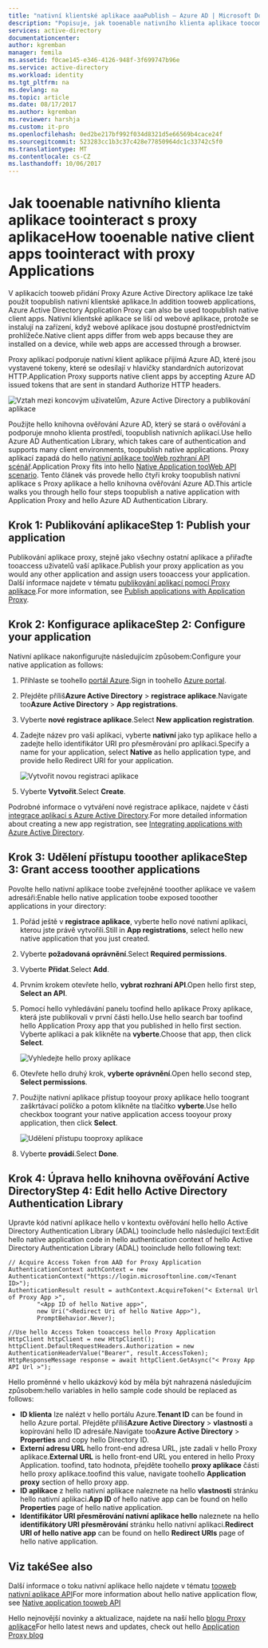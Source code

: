 ```yaml
---
title: "nativní klientské aplikace aaaPublish – Azure AD | Microsoft Docs"
description: "Popisuje, jak tooenable nativního klienta aplikace toocommunicate s konektoru Proxy aplikace služby Azure AD tooprovide zabezpečený vzdálený přístup tooyour místní aplikace."
services: active-directory
documentationcenter: 
author: kgremban
manager: femila
ms.assetid: f0cae145-e346-4126-948f-3f699747b96e
ms.service: active-directory
ms.workload: identity
ms.tgt_pltfrm: na
ms.devlang: na
ms.topic: article
ms.date: 08/17/2017
ms.author: kgremban
ms.reviewer: harshja
ms.custom: it-pro
ms.openlocfilehash: 0ed2be217bf992f034d8321d5e66569b4cace24f
ms.sourcegitcommit: 523283cc1b3c37c428e77850964dc1c33742c5f0
ms.translationtype: MT
ms.contentlocale: cs-CZ
ms.lasthandoff: 10/06/2017
---
```

# <a name="how-tooenable-native-client-apps-toointeract-with-proxy-applications"></a><span data-ttu-id="55ce6-103">Jak tooenable nativního klienta aplikace toointeract s proxy aplikace</span><span class="sxs-lookup"><span data-stu-id="55ce6-103">How tooenable native client apps toointeract with proxy Applications</span></span>

<span data-ttu-id="55ce6-104">V aplikacích tooweb přidání Proxy Azure Active Directory aplikace lze také použít toopublish nativní klientské aplikace.</span><span class="sxs-lookup"><span data-stu-id="55ce6-104">In addition tooweb applications, Azure Active Directory Application Proxy can also be used toopublish native client apps.</span></span> <span data-ttu-id="55ce6-105">Nativní klientské aplikace se liší od webové aplikace, protože se instalují na zařízení, když webové aplikace jsou dostupné prostřednictvím prohlížeče.</span><span class="sxs-lookup"><span data-stu-id="55ce6-105">Native client apps differ from web apps because they are installed on a device, while web apps are accessed through a browser.</span></span> 

<span data-ttu-id="55ce6-106">Proxy aplikací podporuje nativní klient aplikace přijímá Azure AD, které jsou vystavené tokeny, které se odesílají v hlavičky standardních autorizovat HTTP.</span><span class="sxs-lookup"><span data-stu-id="55ce6-106">Application Proxy supports native client apps by accepting Azure AD issued tokens that are sent in standard Authorize HTTP headers.</span></span>

![Vztah mezi koncovým uživatelům, Azure Active Directory a publikování aplikace](./media/active-directory-application-proxy-native-client/richclientflow.png)

<span data-ttu-id="55ce6-108">Použijte hello knihovna ověřování Azure AD, který se stará o ověřování a podporuje mnoho klienta prostředí, toopublish nativních aplikací.</span><span class="sxs-lookup"><span data-stu-id="55ce6-108">Use hello Azure AD Authentication Library, which takes care of authentication and supports many client environments, toopublish native applications.</span></span> <span data-ttu-id="55ce6-109">Proxy aplikací zapadá do hello [nativní aplikace tooWeb rozhraní API scénář](develop/active-directory-authentication-scenarios.md#native-application-to-web-api).</span><span class="sxs-lookup"><span data-stu-id="55ce6-109">Application Proxy fits into hello [Native Application tooWeb API scenario](develop/active-directory-authentication-scenarios.md#native-application-to-web-api).</span></span> <span data-ttu-id="55ce6-110">Tento článek vás provede hello čtyři kroky toopublish nativní aplikace s Proxy aplikace a hello knihovna ověřování Azure AD.</span><span class="sxs-lookup"><span data-stu-id="55ce6-110">This article walks you through hello four steps toopublish a native application with Application Proxy and hello Azure AD Authentication Library.</span></span> 

## <a name="step-1-publish-your-application"></a><span data-ttu-id="55ce6-111">Krok 1: Publikování aplikace</span><span class="sxs-lookup"><span data-stu-id="55ce6-111">Step 1: Publish your application</span></span>
<span data-ttu-id="55ce6-112">Publikování aplikace proxy, stejně jako všechny ostatní aplikace a přiřaďte tooaccess uživatelů vaší aplikace.</span><span class="sxs-lookup"><span data-stu-id="55ce6-112">Publish your proxy application as you would any other application and assign users tooaccess your application.</span></span> <span data-ttu-id="55ce6-113">Další informace najdete v tématu [publikování aplikací pomocí Proxy aplikace](active-directory-application-proxy-publish.md).</span><span class="sxs-lookup"><span data-stu-id="55ce6-113">For more information, see [Publish applications with Application Proxy](active-directory-application-proxy-publish.md).</span></span>

## <a name="step-2-configure-your-application"></a><span data-ttu-id="55ce6-114">Krok 2: Konfigurace aplikace</span><span class="sxs-lookup"><span data-stu-id="55ce6-114">Step 2: Configure your application</span></span>
<span data-ttu-id="55ce6-115">Nativní aplikace nakonfigurujte následujícím způsobem:</span><span class="sxs-lookup"><span data-stu-id="55ce6-115">Configure your native application as follows:</span></span>

1. <span data-ttu-id="55ce6-116">Přihlaste se toohello [portál Azure](https://portal.azure.com).</span><span class="sxs-lookup"><span data-stu-id="55ce6-116">Sign in toohello [Azure portal](https://portal.azure.com).</span></span>
2. <span data-ttu-id="55ce6-117">Přejděte příliš**Azure Active Directory** > **registrace aplikace**.</span><span class="sxs-lookup"><span data-stu-id="55ce6-117">Navigate too**Azure Active Directory** > **App registrations**.</span></span>
3. <span data-ttu-id="55ce6-118">Vyberte **nové registrace aplikace**.</span><span class="sxs-lookup"><span data-stu-id="55ce6-118">Select **New application registration**.</span></span>
4. <span data-ttu-id="55ce6-119">Zadejte název pro vaši aplikaci, vyberte **nativní** jako typ aplikace hello a zadejte hello identifikátor URI pro přesměrování pro aplikaci.</span><span class="sxs-lookup"><span data-stu-id="55ce6-119">Specify a name for your application, select **Native** as hello application type, and provide hello Redirect URI for your application.</span></span> 

   ![Vytvořit novou registraci aplikace](./media/active-directory-application-proxy-native-client/create.png)
5. <span data-ttu-id="55ce6-121">Vyberte **Vytvořit**.</span><span class="sxs-lookup"><span data-stu-id="55ce6-121">Select **Create**.</span></span>

<span data-ttu-id="55ce6-122">Podrobné informace o vytváření nové registrace aplikace, najdete v části [integrace aplikací s Azure Active Directory](.//develop/active-directory-integrating-applications.md).</span><span class="sxs-lookup"><span data-stu-id="55ce6-122">For more detailed information about creating a new app registration, see [Integrating applications with Azure Active Directory](.//develop/active-directory-integrating-applications.md).</span></span>


## <a name="step-3-grant-access-tooother-applications"></a><span data-ttu-id="55ce6-123">Krok 3: Udělení přístupu tooother aplikace</span><span class="sxs-lookup"><span data-stu-id="55ce6-123">Step 3: Grant access tooother applications</span></span>
<span data-ttu-id="55ce6-124">Povolte hello nativní aplikace toobe zveřejněné tooother aplikace ve vašem adresáři:</span><span class="sxs-lookup"><span data-stu-id="55ce6-124">Enable hello native application toobe exposed tooother applications in your directory:</span></span>

1. <span data-ttu-id="55ce6-125">Pořád ještě v **registrace aplikace**, vyberte hello nové nativní aplikaci, kterou jste právě vytvořili.</span><span class="sxs-lookup"><span data-stu-id="55ce6-125">Still in **App registrations**, select hello new native application that you just created.</span></span>
2. <span data-ttu-id="55ce6-126">Vyberte **požadovaná oprávnění**.</span><span class="sxs-lookup"><span data-stu-id="55ce6-126">Select **Required permissions**.</span></span>
3. <span data-ttu-id="55ce6-127">Vyberte **Přidat**.</span><span class="sxs-lookup"><span data-stu-id="55ce6-127">Select **Add**.</span></span>
4. <span data-ttu-id="55ce6-128">Prvním krokem otevřete hello, **vybrat rozhraní API**.</span><span class="sxs-lookup"><span data-stu-id="55ce6-128">Open hello first step, **Select an API**.</span></span>
5. <span data-ttu-id="55ce6-129">Pomocí hello vyhledávání panelu toofind hello aplikace Proxy aplikace, která jste publikovali v první části hello.</span><span class="sxs-lookup"><span data-stu-id="55ce6-129">Use hello search bar toofind hello Application Proxy app that you published in hello first section.</span></span> <span data-ttu-id="55ce6-130">Vyberte aplikaci a pak klikněte na **vyberte**.</span><span class="sxs-lookup"><span data-stu-id="55ce6-130">Choose that app, then click **Select**.</span></span> 

   ![Vyhledejte hello proxy aplikace](./media/active-directory-application-proxy-native-client/select_api.png)
6. <span data-ttu-id="55ce6-132">Otevřete hello druhý krok, **vyberte oprávnění**.</span><span class="sxs-lookup"><span data-stu-id="55ce6-132">Open hello second step, **Select permissions**.</span></span>
7. <span data-ttu-id="55ce6-133">Použijte nativní aplikace přístup tooyour proxy aplikace hello toogrant zaškrtávací políčko a potom klikněte na tlačítko **vyberte**.</span><span class="sxs-lookup"><span data-stu-id="55ce6-133">Use hello checkbox toogrant your native application access tooyour proxy application, then click **Select**.</span></span>

   ![Udělení přístupu tooproxy aplikace](./media/active-directory-application-proxy-native-client/select_perms.png)
8. <span data-ttu-id="55ce6-135">Vyberte **provádí**.</span><span class="sxs-lookup"><span data-stu-id="55ce6-135">Select **Done**.</span></span>


## <a name="step-4-edit-hello-active-directory-authentication-library"></a><span data-ttu-id="55ce6-136">Krok 4: Úprava hello knihovna ověřování Active Directory</span><span class="sxs-lookup"><span data-stu-id="55ce6-136">Step 4: Edit hello Active Directory Authentication Library</span></span>
<span data-ttu-id="55ce6-137">Upravte kód nativní aplikace hello v kontextu ověřování hello hello Active Directory Authentication Library (ADAL) tooinclude hello následující text:</span><span class="sxs-lookup"><span data-stu-id="55ce6-137">Edit hello native application code in hello authentication context of hello Active Directory Authentication Library (ADAL) tooinclude hello following text:</span></span>

```
// Acquire Access Token from AAD for Proxy Application
AuthenticationContext authContext = new AuthenticationContext("https://login.microsoftonline.com/<Tenant ID>");
AuthenticationResult result = authContext.AcquireToken("< External Url of Proxy App >",
        "<App ID of hello Native app>",
        new Uri("<Redirect Uri of hello Native App>"),
        PromptBehavior.Never);

//Use hello Access Token tooaccess hello Proxy Application
HttpClient httpClient = new HttpClient();
httpClient.DefaultRequestHeaders.Authorization = new AuthenticationHeaderValue("Bearer", result.AccessToken);
HttpResponseMessage response = await httpClient.GetAsync("< Proxy App API Url >");
```

<span data-ttu-id="55ce6-138">Hello proměnné v hello ukázkový kód by měla být nahrazená následujícím způsobem:</span><span class="sxs-lookup"><span data-stu-id="55ce6-138">hello variables in hello sample code should be replaced as follows:</span></span>

* <span data-ttu-id="55ce6-139">**ID klienta** lze nalézt v hello portálu Azure.</span><span class="sxs-lookup"><span data-stu-id="55ce6-139">**Tenant ID** can be found in hello Azure portal.</span></span> <span data-ttu-id="55ce6-140">Přejděte příliš**Azure Active Directory** > **vlastnosti** a kopírování hello ID adresáře.</span><span class="sxs-lookup"><span data-stu-id="55ce6-140">Navigate too**Azure Active Directory** > **Properties** and copy hello Directory ID.</span></span> 
* <span data-ttu-id="55ce6-141">**Externí adresu URL** hello front-end adresa URL, jste zadali v hello Proxy aplikace.</span><span class="sxs-lookup"><span data-stu-id="55ce6-141">**External URL** is hello front-end URL you entered in hello Proxy Application.</span></span> <span data-ttu-id="55ce6-142">toofind, tato hodnota, přejděte toohello **proxy aplikace** části hello proxy aplikace.</span><span class="sxs-lookup"><span data-stu-id="55ce6-142">toofind this value, navigate toohello **Application proxy** section of hello proxy app.</span></span>
* <span data-ttu-id="55ce6-143">**ID aplikace** z hello nativní aplikace naleznete na hello **vlastnosti** stránku hello nativní aplikaci.</span><span class="sxs-lookup"><span data-stu-id="55ce6-143">**App ID** of hello native app can be found on hello **Properties** page of hello native application.</span></span>
* <span data-ttu-id="55ce6-144">**Identifikátor URI přesměrování nativní aplikace hello** naleznete na hello **identifikátory URI přesměrování** stránku hello nativní aplikaci.</span><span class="sxs-lookup"><span data-stu-id="55ce6-144">**Redirect URI of hello native app** can be found on hello **Redirect URIs** page of hello native application.</span></span>


## <a name="see-also"></a><span data-ttu-id="55ce6-145">Viz také</span><span class="sxs-lookup"><span data-stu-id="55ce6-145">See also</span></span>

<span data-ttu-id="55ce6-146">Další informace o toku nativní aplikace hello najdete v tématu [tooweb nativní aplikace API](develop/active-directory-authentication-scenarios.md#native-application-to-web-api)</span><span class="sxs-lookup"><span data-stu-id="55ce6-146">For more information about hello native application flow, see [Native application tooweb API](develop/active-directory-authentication-scenarios.md#native-application-to-web-api)</span></span>

<span data-ttu-id="55ce6-147">Hello nejnovější novinky a aktualizace, najdete na naší hello [blogu Proxy aplikace](http://blogs.technet.com/b/applicationproxyblog/)</span><span class="sxs-lookup"><span data-stu-id="55ce6-147">For hello latest news and updates, check out hello [Application Proxy blog](http://blogs.technet.com/b/applicationproxyblog/)</span></span>
